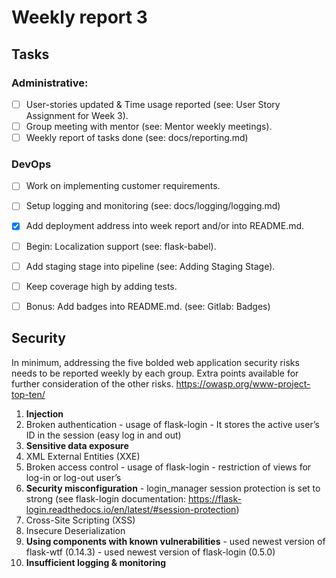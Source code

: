 # Weekly report 3

## Tasks

### Administrative:

- [ ] User-stories updated & Time usage reported (see: User Story Assignment for Week 3).
- [ ] Group meeting with mentor (see: Mentor weekly meetings).
- [ ] Weekly report of tasks done (see: docs/reporting.md)

### DevOps

- [ ] Work on implementing customer requirements.
- [ ] Setup logging and monitoring (see: docs/logging/logging.md)
- [x] Add deployment address into week report and/or into README.md.
- [ ] Begin: Localization support (see: flask-babel).
- [ ] Add staging stage into pipeline (see: Adding Staging Stage).
- [ ] Keep coverage high by adding tests.
- [ ] Bonus: Add badges into README.md. (see: Gitlab: Badges)



## Security

In minimum, addressing the five bolded web application security risks needs to be reported
weekly by each group. Extra points available for further consideration of the other risks.
https://owasp.org/www-project-top-ten/

1. **Injection**
2. Broken authentication
        - usage of flask-login 
            - It stores the active user’s ID in the session (easy log in and out)
3. **Sensitive data exposure**
4. XML External Entities (XXE)
5. Broken access control
        - usage of flask-login
            - restriction of views for log-in or log-out user’s
6. **Security misconfiguration**
        - login_manager session protection is set to strong (see flask-login documentation: https://flask-login.readthedocs.io/en/latest/#session-protection)
7. Cross-Site Scripting (XSS)
8. Insecure Deserialization
9. **Using components with known vulnerabilities**
        - used newest version of flask-wtf (0.14.3)
        - used newest version of flask-login (0.5.0)
10. **Insufficient logging & monitoring**